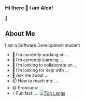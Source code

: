 ### Hi there 👋 I am Alex!

:round_pushpin: <h2>About Me</h2>

I am a Software Development student 
- 🔭 I’m currently working on ...
- 🌱 I’m currently learning ...
- 👯 I’m looking to collaborate on ...
- 🤔 I’m looking for help with ...
- 💬 Ask me about ...
- 📫 How to reach me: ...
- 😄 Pronouns: ...
- ⚡ Fun fact: ...
[![Top Langs](https://github-readme-stats.vercel.app/api/top-langs/?username=AlexandraGoffova)](https://github.com/anuraghazra/github-readme-stats)
